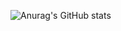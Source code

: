 ![Anurag's GitHub stats](https://github-readme-stats.vercel.app/api?username=Eowiin&show_icons=true&theme=merko)
